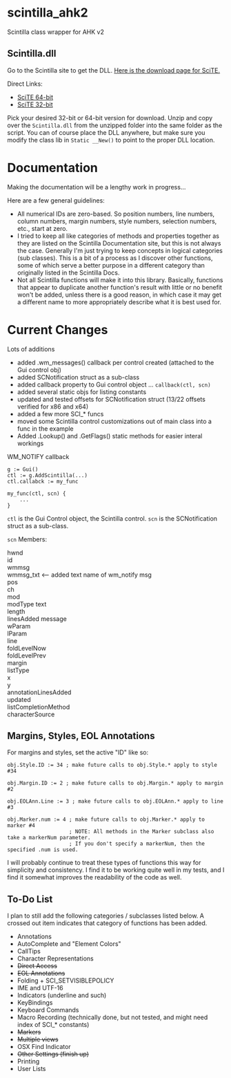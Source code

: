 # scintilla_ahk2
Scintilla class wrapper for AHK v2

## Scintilla.dll
Go to the Scintilla site to get the DLL.  [Here is the download page for SciTE.](https://www.scintilla.org/SciTEDownload.html)

Direct Links:

* [SciTE 64-bit](https://www.scintilla.org/wscite502.zip)
* [SciTE 32-bit](https://www.scintilla.org/wscite32_502.zip)

Pick your desired 32-bit or 64-bit version for download.  Unzip and copy over the `Scintilla.dll` from the unzipped folder into the same folder as the script.  You can of course place the DLL anywhere, but make sure you modify the class lib in `Static __New()` to point to the proper DLL location.

# Documentation

Making the documentation will be a lengthy work in progress...

Here are a few general guidelines:

* All numerical IDs are zero-based.  So position numbers, line numbers, column numbers, margin numbers, style numbers, selection numbers, etc., start at zero.
* I tried to keep all like categories of methods and properties together as they are listed on the Scintilla Documentation site, but this is not always the case.  Generally I'm just trying to keep concepts in logical categories (sub classes).  This is a bit of a process as I discover other functions, some of which serve a better purpose in a different category than originally listed in the Scintilla Docs.
* Not all Scintilla functions will make it into this library.  Basically, functions that appear to duplicate another function's result with little or no benefit won't be added, unless there is a good reason, in which case it may get a different name to more appropriately describe what it is best used for.

# Current Changes

Lots of additions
* added .wm_messages() callback per control created (attached to the Gui control obj)
* added SCNotification struct as a sub-class
* added callback property to Gui control object ... `callback(ctl, scn)`
* added several static objs for listing constants
* updated and tested offsets for SCNotification struct (13/22 offsets verified for x86 and x64)
* added a few more SCI_\* funcs
* moved some Scintilla control customizations out of main class into a func in the example
* Added .Lookup() and .GetFlags() static methods for easier interal workings

WM_NOTIFY callback

```
g := Gui()
ctl := g.AddScintilla(...)
ctl.callabck := my_func

my_func(ctl, scn) {
    ...
}
```

`ctl` is the Gui Control object, the Scintilla control.
`scn` is the SCNotification struct as a sub-class.

`scn` Members:

hwnd\
id\
wmmsg\
wmmsg_txt <-- added text name of wm_notify msg\
pos\
ch\
mod\
modType
text\
length\
linesAdded
message\
wParam\
lParam\
line\
foldLevelNow\
foldLevelPrev\
margin\
listType\
x\
y\
annotationLinesAdded\
updated\
listCompletionMethod\
characterSource

## Margins, Styles, EOL Annotations

For margins and styles, set the active "ID" like so:

```
obj.Style.ID := 34 ; make future calls to obj.Style.* apply to style #34

obj.Margin.ID := 2 ; make future calls to obj.Margin.* apply to margin #2

obj.EOLAnn.Line := 3 ; make future calls to obj.EOLAnn.* apply to line #3

obj.Marker.num := 4 ; make future calls to obj.Marker.* apply to marker #4
                    ; NOTE: All methods in the Marker subclass also take a markerNum parameter.
                    ; If you don't specify a markerNum, then the specified .num is used.
```

I will probably continue to treat these types of functions this way for simplicity and consistency.  I find it to be working quite well in my tests, and I find it somewhat improves the readability of the code as well.

## To-Do List

I plan to still add the following categories / subclasses listed below.  A crossed out item indicates that category of functions has been added.


* Annotations
* AutoComplete and "Element Colors"
* CallTips
* Character Representations
* ~~Direct Access~~
* ~~EOL Annotations~~
* Folding + SCI_SETVISIBLEPOLICY
* IME and UTF-16
* Indicators (underline and such)
* KeyBindings
* Keyboard Commands
* Macro Recording (technically done, but not tested, and might need index of SCI_\* constants)
* ~~Markers~~
* ~~Multiple views~~
* OSX Find Indicator
* ~~Other Settings (finish up)~~
* Printing
* User Lists
